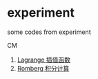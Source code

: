 # experiment
some codes from experiment


CM
<ol>
<li>
<a href="https://github.com/sujunhao/experiment/blob/master/Computational%20Methods/Lagrange.cpp">
Lagrange 插值函数</a>
</li>
<li>
<a href="https://github.com/sujunhao/experiment/blob/master/Computational%20Methods/Romberg.cpp">
Romberg 积分计算</a>
</li>
